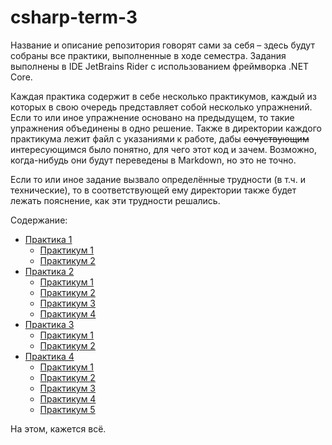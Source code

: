 # csharp-term-3
Название и описание репозитория говорят сами за себя – здесь будут собраны все практики, выполненные в ходе семестра. Задания выполнены в IDE JetBrains Rider с использованием фреймворка .NET Core.

Каждая практика содержит в себе несколько практикумов, каждый из которых в свою очередь представляет собой несколько упражнений. Если то или иное упражнение основано на предыдущем, то такие упражнения объединены в одно решение. 
Также в директории каждого практикума лежит файл с указаниями к работе, дабы ~~сочуствующим~~ интересующимся было понятно, для чего этот код и зачем. Возможно, когда-нибудь они будут переведены в Markdown, но это не точно.

Если то или иное задание вызвало определённые трудности (в т.ч. и технические), то в соответствующей ему директории также будет лежать пояснение, как эти трудности решались.

Содержание:
* [Практика 1](https://github.com/baksist/csharp-term-3/tree/master/pr-01)
  * [Практикум 1](https://github.com/baksist/csharp-term-3/tree/master/pr-01/pr-01-01)
  * [Практикум 2](https://github.com/baksist/csharp-term-3/tree/master/pr-01/pr-01-02)
* [Практика 2](https://github.com/baksist/csharp-term-3/tree/master/pr-02)
  * [Практикум 1](https://github.com/baksist/csharp-term-3/tree/master/pr-02/pr-02-01)
  * [Практикум 2](https://github.com/baksist/csharp-term-3/tree/master/pr-02/pr-02-02)
  * [Практикум 3](https://github.com/baksist/csharp-term-3/tree/master/pr-02/pr-02-03)
  * [Практикум 4](https://github.com/baksist/csharp-term-3/tree/master/pr-02/pr-02-04)
* [Практика 3](https://github.com/baksist/csharp-term-3/tree/master/pr-03)
  * [Практикум 1](https://github.com/baksist/csharp-term-3/tree/master/pr-03-01)
  * [Практикум 2](https://github.com/baksist/csharp-term-3/tree/master/pr-03-02)
* [Практика 4](https://github.com/baksist/csharp-term-3/tree/master/pr-04)
  * [Практикум 1](https://github.com/baksist/csharp-term-3/tree/master/pr-04/pr-04-01)
  * [Практикум 2](https://github.com/baksist/csharp-term-3/tree/master/pr-02/pr-04-02)
  * [Практикум 3](https://github.com/baksist/csharp-term-3/tree/master/pr-02/pr-04-03)
  * [Практикум 4](https://github.com/baksist/csharp-term-3/tree/master/pr-02/pr-04-04)
  * [Практикум 5](https://github.com/baksist/csharp-term-3/tree/master/pr-02/pr-04-05)

На этом, кажется всё.
